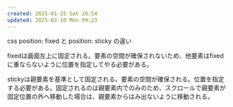 ```yaml
---
created: 2025-01-25 Sat 20:54
updated: 2025-03-10 Mon 09:23
---
```

css
position: fixed と position: sticky の違い

fixedは画面左上に固定される。要素の空間が確保されないため、他要素はfixedに重ならないように位置を指定してやる必要がある。

stickyは親要素を基準として固定される。要素の空間が確保される。位置を指定する必要がある。固定されるのは親要素内でのみのため、スクロールで親要素が固定位置の外へ移動した場合は、親要素からはみ出ないように移動される。